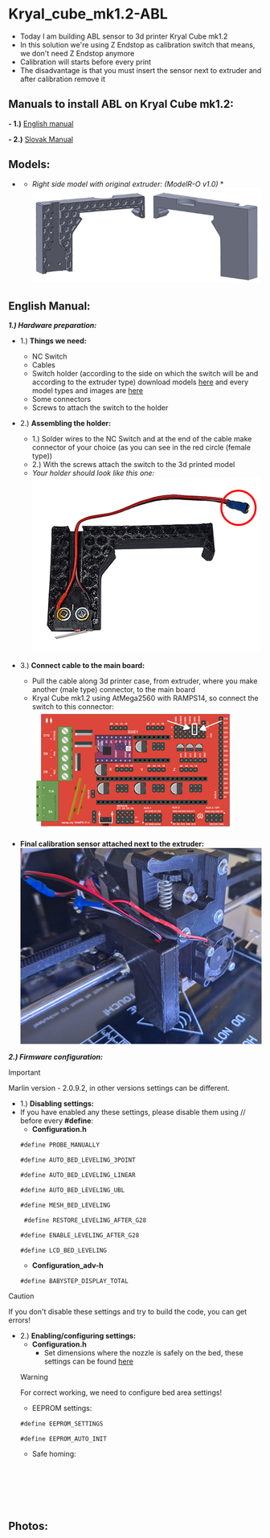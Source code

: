 # Kryal_cube_mk1.2-ABL

+ Today I am building ABL sensor to 3d printer Kryal Cube mk1.2 
+ In this solution we're using Z Endstop as calibration switch that means, we don't need Z Endstop anymore
+ Calibration will starts before every print
+ The disadvantage is that you must insert the sensor next to extruder and after calibration remove it

## Manuals to install ABL on Kryal Cube mk1.2:
 
**- 1.)** [English manual](https://github.com/BlackRiverCoder/Kryal_cube_mk1.2-ABL/blob/main/Assests/Manuals/English_manual.txt)

**- 2.)** [Slovak Manual](https://github.com/BlackRiverCoder/Kryal_cube_mk1.2-ABL/blob/main/Assests/Manuals/Slovak_manual.txt)

## Models:

+ * *Right side model with original extruder: (ModelR-O v1.0)* *
![](https://github.com/BlackRiverCoder/Kryal_cube_mk1.2-ABL/blob/main/Assests/Images/ModelR-O%20v1.0.png)

## English Manual:

***1.) Hardware preparation:***
 - 1.) **Things we need:**
    - NC Switch
    - Cables
    - Switch holder (according to the side on which the switch will be and according to the extruder type) download models [here](https://github.com/BlackRiverCoder/Kryal_cube_mk1.2-ABL/tree/main/Assests/Models) and every model types and images are [here](https://github.com/BlackRiverCoder/Kryal_cube_mk1.2-ABL/tree/main?tab=readme-ov-file#models)
    - Some connectors
    - Screws to attach the switch to the holder

 - 2.) **Assembling the holder:**
    - 1.) Solder wires to the NC Switch and at the end of the cable make connector of your choice (as you can see in the red circle (female type))
    - 2.) With the screws attach the switch to the 3d printed model
    - _Your holder should look like this one:_
    ![](https://github.com/BlackRiverCoder/Kryal_cube_mk1.2-ABL/blob/main/Assests/Images/sensor%20with%20holder%20installed.png)

 - 3.) **Connect cable to the main board:**
    - Pull the cable along 3d printer case, from extruder, where you make another (male type) connector, to the main board
    - Kryal Cube mk1.2 using AtMega2560 with RAMPS14, so connect the switch to this connector:
   ![](https://github.com/BlackRiverCoder/Kryal_cube_mk1.2-ABL/blob/main/Assests/Images/RAMPS14.png)

 - **Final calibration sensor attached next to the extruder:**
   ![](https://github.com/BlackRiverCoder/Kryal_cube_mk1.2-ABL/blob/main/Assests/Images/attached%20sensor.png)

***2.) Firmware configuration:***
 > [!IMPORTANT]
 > Marlin version - 2.0.9.2, in other versions settings can be different.
 - 1.) **Disabling settings:**
  - If you have enabled any these settings, please disable them using // before every **#define**:
    - **Configuration.h**
     ```
     #define PROBE_MANUALLY
     ```
     ```
     #define AUTO_BED_LEVELING_3POINT
     ```
     ```
     #define AUTO_BED_LEVELING_LINEAR
     ```
     ```
     #define AUTO_BED_LEVELING_UBL
     ```
     ```
     #define MESH_BED_LEVELING
     ```
     ```
      #define RESTORE_LEVELING_AFTER_G28
     ```
     ```
     #define ENABLE_LEVELING_AFTER_G28
     ```
     ```
     #define LCD_BED_LEVELING
     ```
    - **Configuration_adv-h**
     ```
     #define BABYSTEP_DISPLAY_TOTAL
     ```
  > [!CAUTION]
  > If you don't disable these settings and try to build the code, you can get errors!

 - 2.) **Enabling/configuring settings:**
    - **Configuration.h**
      - Set dimensions where the nozzle is safely on the bed, these settings can be found [here]()
   > [!WARNING]
   > For correct working, we need to configure bed area settings!
      - EEPROM settings:
      ```
      #define EEPROM_SETTINGS
      ```
      ```
      #define EEPROM_AUTO_INIT
      ```
      - Safe homing:
      ```
      

   

   

## Photos:

   


